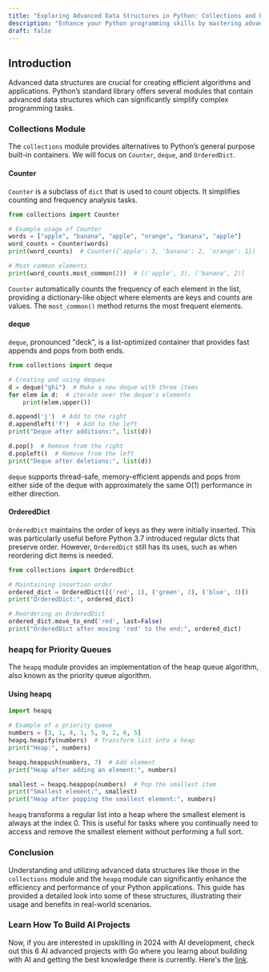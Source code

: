 ```yaml
---
title: "Exploring Advanced Data Structures in Python: Collections and Priority Queues"
description: "Enhance your Python programming skills by mastering advanced data structures from the collections module and utilizing heapq for efficient priority queues. This guide provides detailed insights into these powerful tools with practical examples."
draft: false
---
```


## Introduction

Advanced data structures are crucial for creating efficient algorithms and applications. Python’s standard library offers several modules that contain advanced data structures which can significantly simplify complex programming tasks.

### Collections Module

The `collections` module provides alternatives to Python’s general purpose built-in containers. We will focus on `Counter`, `deque`, and `OrderedDict`.

#### Counter
`Counter` is a subclass of `dict` that is used to count objects. It simplifies counting and frequency analysis tasks.

```python
from collections import Counter

# Example usage of Counter
words = ["apple", "banana", "apple", "orange", "banana", "apple"]
word_counts = Counter(words)
print(word_counts)  # Counter({'apple': 3, 'banana': 2, 'orange': 1})

# Most common elements
print(word_counts.most_common(2))  # [('apple', 3), ('banana', 2)]
```
`Counter` automatically counts the frequency of each element in the list, providing a dictionary-like object where elements are keys and counts are values. The `most_common()` method returns the most frequent elements.

#### deque
`deque`, pronounced "deck", is a list-optimized container that provides fast appends and pops from both ends.

```python
from collections import deque

# Creating and using deques
d = deque("ghi")  # Make a new deque with three items
for elem in d:  # iterate over the deque's elements
    print(elem.upper())

d.append('j')  # Add to the right
d.appendleft('f')  # Add to the left
print("Deque after additions:", list(d))

d.pop()  # Remove from the right
d.popleft()  # Remove from the left
print("Deque after deletions:", list(d))
```
`deque` supports thread-safe, memory-efficient appends and pops from either side of the deque with approximately the same O(1) performance in either direction.

#### OrderedDict
`OrderedDict` maintains the order of keys as they were initially inserted. This was particularly useful before Python 3.7 introduced regular dicts that preserve order. However, `OrderedDict` still has its uses, such as when reordering dict items is needed.

```python
from collections import OrderedDict

# Maintaining insertion order
ordered_dict = OrderedDict([('red', 1), ('green', 2), ('blue', 3)])
print("OrderedDict:", ordered_dict)

# Reordering an OrderedDict
ordered_dict.move_to_end('red', last=False)
print("OrderedDict after moving 'red' to the end:", ordered_dict)
```

### heapq for Priority Queues

The `heapq` module provides an implementation of the heap queue algorithm, also known as the priority queue algorithm.

#### Using heapq
```python
import heapq

# Example of a priority queue
numbers = [3, 1, 4, 1, 5, 9, 2, 6, 5]
heapq.heapify(numbers)  # Transform list into a heap
print("Heap:", numbers)

heapq.heappush(numbers, 7)  # Add element
print("Heap after adding an element:", numbers)

smallest = heapq.heappop(numbers)  # Pop the smallest item
print("Smallest element:", smallest)
print("Heap after popping the smallest element:", numbers)
```
`heapq` transforms a regular list into a heap where the smallest element is always at the index 0. This is useful for tasks where you continually need to access and remove the smallest element without performing a full sort.

### Conclusion

Understanding and utilizing advanced data structures like those in the `collections` module and the `heapq` module can significantly enhance the efficiency and performance of your Python applications. This guide has provided a detailed look into some of these structures, illustrating their usage and benefits in real-world scenarios.

### Learn How To Build AI Projects

Now, if you are interested in upskilling in 2024 with AI development, check out this 6 AI advanced projects with Go where you learng about building with AI and getting the best knowledge there is currently. Here's the [link](https://akhilsharmatech.gumroad.com/l/zgxqq).